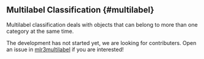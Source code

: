 ## Multilabel Classification {#multilabel}

Multilabel classification deals with objects that can belong to more than one category at the same time.

The development has not started yet, we are looking for contributers.
Open an issue in [mlr3multilabel](https://github.com/mlr-org/mlr3multilabel) if you are interested!
